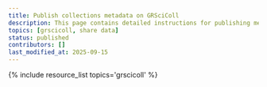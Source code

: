 ```yaml
---
title: Publish collections metadata on GRSciColl
description: This page contains detailed instructions for publishing metadata about fossil collections on the Global Registry of Scientific Collections (GRSciColl), and also links out to related resources.
topics: [grscicoll, share data]
status: published
contributors: []
last_modified_at: 2025-09-15
---
```


{% include resource_list topics='grscicoll' %}
